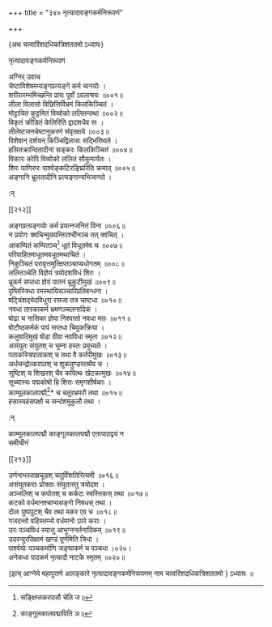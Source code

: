 +++
title = "३४० नृत्यादावङ्गकर्मनिरूपणं"

+++

\{अथ चत्वारिंशदधिकत्रिशततमो ऽध्यायः\}

नृत्यादावङ्गकर्मनिरूपणं  
    
अग्निर् उवाच  
चेष्टाविशेषमप्यङ्गप्रत्यङ्गे कर्म चानयोः   ।  
शरीरारम्भमिच्छन्ति प्रायः पूर्वो ऽवलाश्रयः   ॥००१॥  
लीला विलासो विछित्तिर्विभ्रमं किलकिञ्चितं ।  
मोट्टायितं कुट्टमितं विव्वोको ललितन्तथा ॥००२॥  
विकृतं क्रीडितं केलिरिति द्वादशधैव सः ।  
लीलेष्टजनचेष्टानुकरणं संवृतक्षये   ॥००३॥  
विशेषान् दर्शयन् किञ्चिद्विलासः सद्भिरिष्यते ।  
हसितक्रान्दितादीनां सङ्करः किलकिञ्चितं ॥००४॥  
विकारः कोपि विव्वोको ललितं सौकुमार्यतः ।  
शिरः पाणिरुरः पार्श्वङ्कटिरङ्घ्रिरिति क्रमात्   ॥००५॥  
अङ्गानि भ्रूलतादीनि प्रत्यङ्गान्यभिजानते ।  
    
:न्  
    
[^१]: सङ्क्षिप्तकरपातौ चेति ज॥  

[[२१२]]
    
अङ्गप्रत्यङ्गयोः कर्म प्रयत्नजनितं विना ॥००६॥  
न प्रयोगः क्वचिन्मुख्यन्तिरश्चीनञ्च तत् क्वचित् ।  
आकम्पितं कम्पितञ्च[^१] धूतं विधूतमेव च ॥००७॥  
परिवाहितमाधूतमवधूतमथाचितं ।  
निकुञ्चितं परावृत्तमुत्क्षिप्तञ्चाप्यधोगतम् ॥००८॥  
ललितञ्चेति विज्ञेयं त्रयोदशविधं शिरः ।  
भ्रूकर्म सप्तधा ज्ञेयं पातनं भ्रूकुटीमुखं   ॥००९॥  
दृष्तिस्त्रिधा रमस्थायिसञ्चारिप्रतिबन्धना ।  
षट्त्रिंशद्भेदविधुरा रसजा तत्र चाष्टधा   ॥०१०॥  
नवधा तारकाकर्म भ्रमणञ्चलनादिकं ।  
षोढा च नासिका ज्ञेया निश्वासो नवधा मतः   ॥०११॥  
षोटौष्ठकर्मकं पापं सप्तधा चिवुकक्रिया   ।  
कलुषादिमुखं षोढा ग्रीवा नवविधा स्मृता   ॥०१२॥  
असंयुतः संयुतश् च भूम्ना हस्तः प्रमुच्यते   ।  
पताकस्त्रिपाताकश् च तथा वै कर्तरीमुखः ॥०१३॥  
अर्धचन्द्रोत्करालश् च शुकतुण्डस्तथैव च ।  
सुष्टिश् च शिखरश् चैव कपित्थः खेटकामुखः   ॥०१४॥  
सूच्यास्यः पद्मकोषो हि शिराः समृगशीर्षकाः   ।  
काम्मूलकालपद्मौ[^२]* च चतुरभ्रमरौ तथा ॥०१५॥  
हंसास्यहंसपक्षौ च सन्दंशमुकुलौ तथा ।  
    
:न्  
    
[^१]: आकल्पितं कल्पितञ्चेति ख॥  
    
[^२]: काङ्गूलकालपद्माविति ञ॥  
    
 काम्मूलकालपद्मौ काङ्गूलकालपद्मौ एतत्पाठद्वयं न  
समीचीनं  

[[२१३]]
    
उर्णनाभस्ताम्रचूडश् चतुर्विंशतिरित्यमी ॥०१६॥  
असंयुतकराः प्रोक्ताः संयुतास्तु त्रयोदश ।  
अञ्जलिश् च कपोतश् च कर्कटः स्वस्तिकस् तथा ॥०१७॥  
कटको वर्धमानश्चाप्यसङ्गो निषधस् तथा ।  
दोलः पुष्पपुटश् चैव तथा मकर एव च ॥०१८॥  
गजदन्तो वहिस्तम्भो वर्धमानो ऽपरे कराः ।  
उरः पञ्चविधं स्यात्तु आभुग्ननर्तनादिकम् ॥०१९॥  
उदरन्दुरतिक्षामं खण्डं पूर्णमिति त्रिधा   ।  
पार्श्वयोः पञ्चकर्माणि जङ्घाकर्म च पञ्चधा   ।०२०।  
अनेकधा पादकर्म नृत्यादौ नाटके स्मृतम् ॥०२०॥  
    
\{इत्य् आग्नेये महापुराणे अलङ्कारे नृत्यादावङ्गकर्मनिरूपणम् नाम चत्वरिंशदधिकत्रिशततमो  }
ऽध्यायः ॥  
    